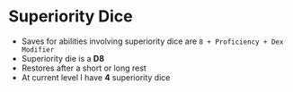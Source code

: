 # Superiority Dice

* Saves for abilities involving superiority dice are `8 + Proficiency + Dex Modifier`
* Superiority die is a **D8**
* Restores after a short or long rest
* At current level I have **4** superiority dice